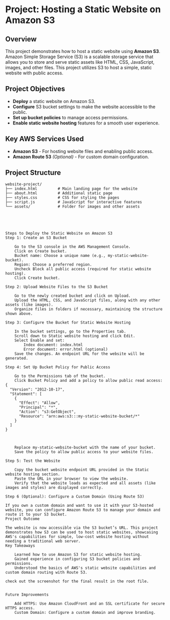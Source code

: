 

# Project: Hosting a Static Website on Amazon S3

## Overview
This project demonstrates how to host a static website using **Amazon S3**. Amazon Simple Storage Service (S3) is a scalable storage service that allows you to store and serve static assets like HTML, CSS, JavaScript, images, and other files. This project utilizes S3 to host a simple, static website with public access.

## Project Objectives
- **Deploy** a static website on Amazon S3.
- **Configure** S3 bucket settings to make the website accessible to the public.
- **Set up bucket policies** to manage access permissions.
- **Enable static website hosting** features for a smooth user experience.

## Key AWS Services Used
- **Amazon S3** - For hosting website files and enabling public access.
- **Amazon Route 53** *(Optional)* - For custom domain configuration.

## Project Structure
```plaintext
website-project/
├── index.html         # Main landing page for the website
├── about.html         # Additional static page
├── styles.css         # CSS for styling the pages
├── script.js          # JavaScript for interactive features
└── assets/            # Folder for images and other assets





Steps to Deploy the Static Website on Amazon S3
Step 1: Create an S3 Bucket

    Go to the S3 console in the AWS Management Console.
    Click on Create bucket.
    Bucket name: Choose a unique name (e.g., my-static-website-bucket).
    Region: Choose a preferred region.
    Uncheck Block all public access (required for static website hosting).
    Click Create bucket.

Step 2: Upload Website Files to the S3 Bucket

    Go to the newly created bucket and click on Upload.
    Upload the HTML, CSS, and JavaScript files, along with any other assets (like images).
    Organize files in folders if necessary, maintaining the structure shown above.

Step 3: Configure the Bucket for Static Website Hosting

    In the bucket settings, go to the Properties tab.
    Scroll down to Static website hosting and click Edit.
    Select Enable and set:
        Index document: index.html
        Error document: error.html (optional)
    Save the changes. An endpoint URL for the website will be generated.

Step 4: Set Up Bucket Policy for Public Access

    Go to the Permissions tab of the bucket.
    Click Bucket Policy and add a policy to allow public read access:
{
  "Version": "2012-10-17",
  "Statement": [
    {
      "Effect": "Allow",
      "Principal": "*",
      "Action": "s3:GetObject",
      "Resource": "arn:aws:s3:::my-static-website-bucket/*"
    }
  ]
}



    Replace my-static-website-bucket with the name of your bucket.
    Save the policy to allow public access to your website files.

Step 5: Test the Website

    Copy the bucket website endpoint URL provided in the Static website hosting section.
    Paste the URL in your browser to view the website.
    Verify that the website loads as expected and all assets (like images and styles) are displayed correctly.

Step 6 (Optional): Configure a Custom Domain (Using Route 53)

If you own a custom domain and want to use it with your S3-hosted website, you can configure Amazon Route 53 to manage your domain and route it to your S3 bucket.
Project Outcome

The website is now accessible via the S3 bucket’s URL. This project demonstrates how S3 can be used to host static websites, showcasing AWS's capabilities for simple, low-cost website hosting without needing a traditional web server.
Key Takeaways

    Learned how to use Amazon S3 for static website hosting.
    Gained experience in configuring S3 bucket policies and permissions.
    Understood the basics of AWS's static website capabilities and custom domain routing with Route 53.

check out the screenshot for the final result in the root file.


Future Improvements

    Add HTTPS: Use Amazon CloudFront and an SSL certificate for secure HTTPS access.
    Custom Domain: Configure a custom domain and improve branding.


